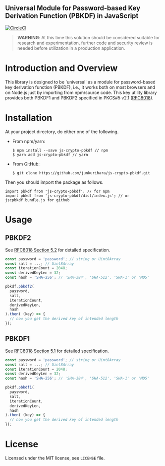 Universal Module for Password-based Key Derivation Function (PBKDF) in JavaScript
--
[![CircleCI](https://circleci.com/gh/junkurihara/js-crypto-pbkdf.svg?style=svg)](https://circleci.com/gh/junkurihara/js-crypto-pbkdf)

> **WARNING**: At this time this solution should be considered suitable for research and experimentation, further code and security review is needed before utilization in a production application.

# Introduction and Overview
This library is designed to be 'universal' as a module for password-based key derivation function (PBKDF), i.e., it works both on most browsers and on Node.js just by importing from npm/source code. This key utility library provides both PBKDF1 and PBKDF2 specified in PKCS#5 v2.1 ([RFC8018](https://tools.ietf.org/html/rfc8018)).

# Installation
At your project directory, do either one of the following.

- From npm/yarn:
  ```shell
  $ npm install --save js-crypto-pbkdf // npm
  $ yarn add js-crypto-pbkdf // yarn
  ```
- From GitHub:
  ```shell
  $ git clone https://github.com/junkurihara/js-crypto-pbkdf.git
  ```

Then you should import the package as follows.
```shell
import pbkdf from 'js-crypto-pbkdf'; // for npm
import pbkdf from 'js-crypto-pbkdf/dist/index.js'; // or jscpbkdf.bundle.js for github
```
  
# Usage
## PBKDF2
See [RFC8018 Section 5.2](https://tools.ietf.org/html/rfc8018#section-5.2) for detailed specification.
```javascript
const password = 'password'; // string or Uint8Array
const salt = ...; // Uint8Array
const iterationCount = 2048;
const derivedKeyLen = 32;
const hash = 'SHA-256'; // 'SHA-384', 'SHA-512', 'SHA-1' or 'MD5' 

pbkdf.pbkdf2(
  password,
  salt,
  iterationCount,
  derivedKeyLen,
  hash
).then( (key) => {
  // now you get the derived key of intended length
});
```

## PBKDF1
See [RFC8018 Section 5.1](https://tools.ietf.org/html/rfc8018#section-5.1) for detailed specification.
```javascript
const password = 'password'; // string or Uint8Array
const salt = ...; // Uint8Array
const iterationCount = 2048;
const derivedKeyLen = 32;
const hash = 'SHA-256'; // 'SHA-384', 'SHA-512', 'SHA-1' or 'MD5' 

pbkdf.pbkdf1(
  password,
  salt,
  iterationCount,
  derivedKeyLen,
  hash
).then( (key) => {
  // now you get the derived key of intended length
});
```
# License
Licensed under the MIT license, see `LICENSE` file.